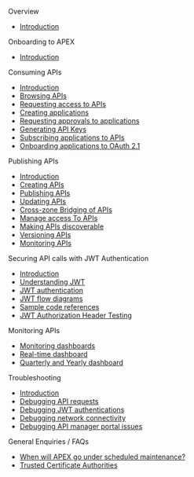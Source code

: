 Overview

- [Introduction](/)

Onboarding to APEX

- [Introduction](/)

Consuming APIs

- [Introduction](/)
- [Browsing APIs](/)
- [Requesting access to APIs](/)
- [Creating applications](/)
- [Requesting approvals to applications](/)
- [Generating API Keys](/)
- [Subscribing applications to APIs](/)
- [Onboarding applications to OAuth 2.1](/)

Publishing APIs

- [Introduction](/)
- [Creating APIs](/)
- [Publishing APIs](/)
- [Updating APIs](/)
- [Cross-zone Bridging of APIs](/)
- [Manage access To APIs](/)
- [Making APIs discoverable](/)
- [Versioning APIs](/)
- [Monitoring APIs](/)

Securing API calls with JWT Authentication

- [Introduction](/)
- [Understanding JWT](/)
- [JWT authentication](/)
- [JWT flow diagrams](/)
- [Sample code references](/)
- [JWT Authorization Header Testing](/)

Monitoring APIs

- [Monitoring dashboards](/)
- [Real-time dashboard](/)
- [Quarterly and Yearly dashboard](/)

Troubleshooting

- [Introduction](/)
- [Debugging API requests](/)
- [Debugging JWT authentications](/)
- [Debugging network connectivity](/)
- [Debugging API manager portal issues](/)

General Enquiries / FAQs

- [When will APEX go under scheduled maintenance?](/)
- [Trusted Certificate Authorities](/)
